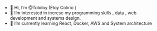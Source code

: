 - 👋 Hi, I’m @Tololoy (Eloy Colirio )
- 👀 I’m interested in increse my programming skills , data , web development and systems design.
- 🌱 I’m currently learning React, Docker, AWS and System architecture
<!---
Tololoy/Tololoy is a ✨ special ✨ repository because its `README.md` (this file) appears on your GitHub profile.
You can click the Preview link to take a look at your changes.
--->
